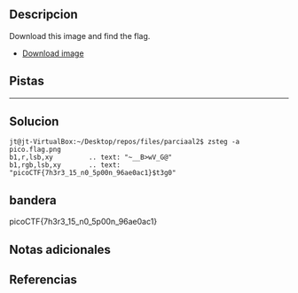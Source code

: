 ## Descripcion
Download this image and find the flag.

-   [Download image](https://artifacts.picoctf.net/c/215/pico.flag.png)
## Pistas 
****** 
## Solucion
```
jt@jt-VirtualBox:~/Desktop/repos/files/parciaal2$ zsteg -a pico.flag.png 
b1,r,lsb,xy         .. text: "~__B>wV_G@"
b1,rgb,lsb,xy       .. text: "picoCTF{7h3r3_15_n0_5p00n_96ae0ac1}$t3g0"
```

## bandera
picoCTF{7h3r3_15_n0_5p00n_96ae0ac1}
## Notas adicionales 

## Referencias